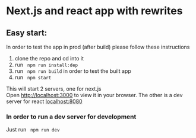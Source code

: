 # Next.js and react app with rewrites

## Easy start:

In order to test the app in prod (after build) please follow these instructions

1. clone the repo and cd into it
2. run ` npm run install:dep`
3. run ` npm run build` in order to test the built app
4. run ` npm start`

This will start 2 servers, one for next.js  
Open [http://localhost:3000](http://localhost:3000) to view it in your browser.
The other is a dev server for react [localhost:8080](http://localhost:8080)

### In order to run a dev server for development
Just run ` npm run dev`